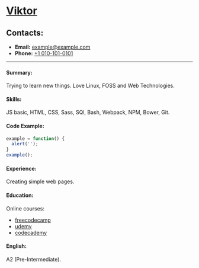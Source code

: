 # [Viktor](https;//github.com/into0)

## Contacts:
* __Email:__ [example@example.com](mailto:example@example.com)
* __Phone:__ [+1 010-101-0101](tel:+10101010101)

---

#### Summary:
Trying to learn new things. Love Linux, FOSS and Web Technologies.

#### Skills:
JS basic, HTML, CSS, Sass, SQl, Bash, Webpack, NPM, Bower, Git.

#### Code Example:
```javascript
example = function() {
  alert('');
}
example();
```
#### Experience:
Creating simple web pages.

#### Education:
Online courses:
  * [freecodecamp](https://freecodecamp.org)
  * [udemy](https://udemy.com)
  * [codecademy](https://codecademy.com)

#### English:
A2 (Pre-Intermediate).
